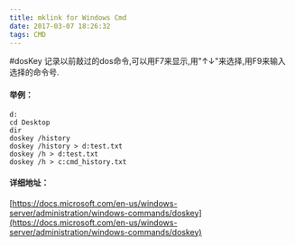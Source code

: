 ```yaml
---
title: mklink for Windows Cmd
date: 2017-03-07 18:26:32
tags: CMD
---
```


#dosKey 
记录以前敲过的dos命令,可以用F7来显示,用"↑↓"来选择,用F9来输入
选择的命令号.

#### 举例：
```
d:
cd Desktop
dir
doskey /history
doskey /history > d:test.txt
doskey /h > d:test.txt
doskey /h > c:cmd_history.txt 
````

#### 详细地址：
[https://docs.microsoft.com/en-us/windows-server/administration/windows-commands/doskey](https://docs.microsoft.com/en-us/windows-server/administration/windows-commands/doskey)